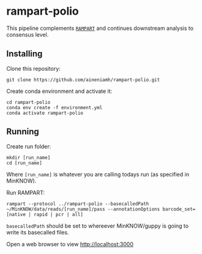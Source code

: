 # rampart-polio

This pipeline complements [``RAMPART``](https://github.com/artic-network/rampart) and continues downstream analysis to consensus level.

## Installing
Clone this repository:

```
git clone https://github.com/aineniamh/rampart-polio.git
```

Create conda environment and activate it:

```
cd rampart-polio
conda env create -f environment.yml
conda activate rampart-polio
```

## Running

Create run folder:

```
mkdir [run_name]
cd [run_name]
```

Where `[run_name]` is whatever you are calling todays run (as specified in MinKNOW).

Run RAMPART:

```
rampart --protocol ../rampart-polio --basecalledPath ~/MinKNOW/data/reads/[run_name]/pass --annotationOptions barcode_set=[native | rapid | pcr | all]
```

`basecalledPath` should be set to whereever MinKNOW/guppy is going to write its basecalled files.



Open a web browser to view [http://localhost:3000](http://localhost:3000)

<!-- 
## Table of contents

  * [Background](#background)
  * [Protocol](protocol/Norovirus-2kb-Nanopore-sequencing-protocol.md)
  * [Pipeline details](#pipeline)
  * [Setup](#setup)
  * [Usage](#usage)
  * [References](#references)


## background -->
<!-- 
Resources to aid in sequencing poliovirus in a clinical or field setting using nanopore technology. The bioinformatic pipeline was developed using [snakemake](https://snakemake.readthedocs.io/en/stable/). 


<img src="https://github.com/aineniamh/rampart-polio/blob/master/figures/polio_rampart.png">

## setup

Clone this repository:

```bash
git clone https://github.com/aineniamh/rampart-polio.git
```

and create the conda environment:

```bash
conda env create -f rampart-polio/environment.yml
```

Activate the conda environment:

```bash
conda activate rampart-polio
```
## run analysis pipeline

This pipeline assumes the reads have been run through [``RAMPART``](https://github.com/artic-network/rampart). It accepts basecalled reads and a csv file that contains barcoding and mapping information. This pipeline can be customised by modifying the variables in ``pipelines/analysis_master/config.yaml`` or by overwriting them in place with a command-line call.

If you modify the ``config.yaml`` file, to run the analysis, simply type:
```bash
snakemake --snakefile pipelines/analysis_master/Snakefile.smk
```

To overwrite the config parameters on the command line:

```bash
snakemake \
--snakefile pipelines/analysis_master/Snakefile.smk \
--config \
input_path=path/to/basecalled \
annotated_path=path/to/csv \
output_path=path/to/output \
sample=Sample01 \
barcodes=NB01,NB02,NB03 \
min_length: 500 \
max_length: 2500 \
```

## RAMPART pipeline and analysis

The analysis pipeline can be run independently as part of a stand-alone analysis or can be run as part of the RAMPART pipeline. 

> *Recommendation:* Run the latest high-accuracy model of guppy.

1. Start the sequencing run with ``MinKnow``, use live basecalling with ``guppy``.
2. Start ``RAMPART``. In the future, there will have a desktop application to do this, currently it is launched in the terminal, instructions can be found [here](https://github.com/artic-network/rampart).
3. The server process of ``RAMPART`` watches the directory where the reads will be produced.
4. This snakemake takes each file produced in real-time, demultiplexes (i.e. separates out the barcodes), and trims the fastq reads using [``porechop``](https://github.com/rambaut/Porechop), barcode labels are written to the header of each read.
5. Reads are mapped against a panel of references using [``minimap2``](https://github.com/lh3/minimap2) and the identity of the best hit is added to  a csv report. Other information, such as mapping coordinates and reference length are also reported (either in the read header or in a a csv report). The barcode information is also parsed from the read header and output as a report.
6. This information is parsed by an internal ``RAMPART`` script and pushed to the front-end for vizualisation. For each sample, the depth of coverage is shown in real-time as the reads are being produced.
7. Once sufficient depth is achieved, the anaysis pipeline can be started by clicking in ``RAMPART``'s GUI (future) or by calling ``snakemake`` on the command line. Choose the sample you want to run the analysis on, with the relevant barcodes that correspond to the sample.
8. The first step is the ``bin_to_fastq`` pipeline. [``BinLorry``](https://github.com/rambaut/binlorry) parses through the fastq files with barcode labels, pulling out the relevant reads and binning them into a single fastq file for that sample. It also applies a read-length filter, that you can customise in the GUI, and can filter by reference match, in cases of mixed-samples.
9. A process (the ``assess_sample`` pipeline) determines how many analyses to run per sample. Based on customisable ``min_reads`` and ``min_pcent`` parameters, the process checks whether there are multiple different virus genotypes within that sample and determines the number of parallel analyses that will be needed (one per type of virus).
10. The ``make_consensus`` pipeline then implements a neural-network consensus polishing algorithm. [``racon``](https://github.com/isovic/racon) and [``minimap2``](https://github.com/lh3/minimap2) are run iteratively four times against the fastq reads, generating a better consensus each time, and then a final polishing consensus-generation step is performed using [``medaka``](https://github.com/nanoporetech/medaka).
11. A markdown report is generated, summarising the viral profile of each sample. -->
